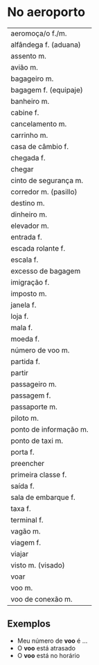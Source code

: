 # No aeroporto

|                        |
| --                     |
| aeromoça/o f./m.       |
| alfândega f. (aduana)  |
| assento m.             |
| avião m.               |
| bagageiro m.           |
| bagagem f. (equipaje)  |
| banheiro m.            |
| cabine f.              |
| cancelamento m.        |
| carrinho m.            |
| casa de câmbio f.      |
| chegada f.             |
| chegar                 |
| cinto de segurança m.  |
| corredor m. (pasillo)  |
| destino m.             |
| dinheiro m.            |
| elevador m.            |
| entrada f.             |
| escada rolante f.      |
| escala f.              |
| excesso de bagagem     |
| imigração f.           |
| imposto m.             |
| janela f.              |
| loja f.                |
| mala f.                |
| moeda f.               |
| número de voo m.       |
| partida f.             |
| partir                 |
| passageiro m.          |
| passagem f.            |
| passaporte m.          |
| piloto m.              |
| ponto de informação m. |
| ponto de taxi m.       |
| porta f.               |
| preencher              |
| primeira classe f.     |
| saída f.               |
| sala de embarque f.    |
| taxa f.                |
| terminal f.            |
| vagão m.               |
| viagem f.              |
| viajar                 |
| visto m. (visado)      |
| voar                   |
| voo m.                 |
| voo de conexão m.      |

## Exemplos

* Meu número de **voo** é ...
* O **voo** está atrasado
* O **voo** está no horário
